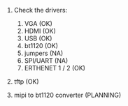 1. Check the drivers:
	1. VGA (OK)
	2. HDMI (OK)
	3. USB (OK)
	4. bt1120 (OK)
	5. jumpers (NA)
	6. SPI/UART (NA)
	7. ERTHENET 1 / 2 (OK)

2. tftp (OK)
3. mipi to bt1120 converter (PLANNING)
